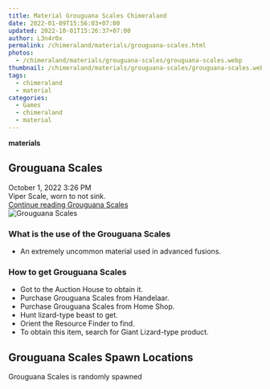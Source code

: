 ```yaml
---
title: Material Grouguana Scales Chimeraland
date: 2022-01-09T15:56:03+07:00
updated: 2022-10-01T15:26:37+07:00
author: L3n4r0x
permalink: /chimeraland/materials/grouguana-scales.html
photos:
  - /chimeraland/materials/grouguana-scales/grouguana-scales.webp
thumbnail: /chimeraland/materials/grouguana-scales/grouguana-scales.webp
tags:
  - chimeraland
  - material
categories:
  - Games
  - chimeraland
  - material
---
```


<link
  rel="stylesheet"
  href="https://rawcdn.githack.com/dimaslanjaka/Web-Manajemen/870a349/css/bootstrap-5-3-0-alpha3-wrapper.css"
/>
<section id="bootstrap-wrapper">
  <div data-bs-theme="dark">
    <div
      class="row g-0 border rounded overflow-hidden flex-md-row mb-4 shadow-sm position-relative bg-dark text-light"
    >
      <div class="col p-4 d-flex flex-column position-static">
        <strong class="d-inline-block mb-2 text-success">materials</strong>
        <h2 class="mb-0">Grouguana Scales</h2>
        <div class="mb-1 text-muted">October 1, 2022 3:26 PM</div>
        <div class="mb-2 border p-1">Viper Scale, worn to not sink.</div>
        <a
          href="/chimeraland/materials/grouguana-scales.html"
          class="stretched-link d-none text-primary"
          >Continue reading Grouguana Scales</a
        >
      </div>
      <div class="col-auto d-none d-md-block d-lg-block">
        <img
          src="https://www.webmanajemen.com/chimeraland/materials/grouguana-scales/grouguana-scales.webp"
          alt="Grouguana Scales"
        />
      </div>
    </div>
    <div class="row">
      <div class="col-lg-6 col-12 mb-2">
        <div class="card">
          <div class="card-body">
            <h3 class="card-title">What is the use of the Grouguana Scales</h3>
            <div class="card-text">
              <ul>
                <li>
                  An extremely uncommon material used in advanced fusions.
                </li>
              </ul>
            </div>
          </div>
        </div>
      </div>
      <div class="col-lg-6 col-12 mb-2">
        <div class="card">
          <div class="card-body">
            <h3 class="card-title">How to get Grouguana Scales</h3>
            <div class="card-text">
              <ul>
                <li>Got to the Auction House to obtain it.</li>
                <li>Purchase Grouguana Scales from Handelaar.</li>
                <li>Purchase Grouguana Scales from Home Shop.</li>
                <li>Hunt lizard-type beast to get.</li>
                <li>Orient the Resource Finder to find.</li>
                <li>
                  To obtain this item, search for Giant Lizard-type product.
                </li>
              </ul>
            </div>
          </div>
        </div>
      </div>
      <div class="col-12 mb-2">
        <h2>Grouguana Scales Spawn Locations</h2>
        <p>Grouguana Scales is randomly spawned</p>
      </div>
    </div>
  </div>
</section>